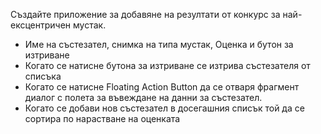 Създайте приложение за добавяне на резултати от конкурс за най-ексцентричен мустак.

- Име на състезател, снимка на типа мустак, Оценка и бутон за изтриване
- Когато се натисне бутона за изтриване се изтрива състезателя от списъка
- Когато се натисне Floating Action Button да се отваря фрагмент диалог с полета за въвеждане на данни за състезател.
- Когато се добави нов състезател в досегашния списък той да се сортира по нарастване на оценката
